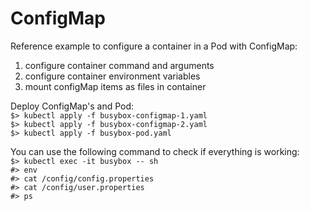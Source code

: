 # ConfigMap

Reference example to configure a container in a Pod with ConfigMap:

1. configure container command and arguments
2. configure container environment variables
3. mount configMap items as files in container 

Deploy ConfigMap's and Pod:\
`$> kubectl apply -f busybox-configmap-1.yaml`\
`$> kubectl apply -f busybox-configmap-2.yaml`\
`$> kubectl apply -f busybox-pod.yaml`

You can use the following command to check if everything is working:\
`$> kubectl exec -it busybox -- sh`\
`#> env`\
`#> cat /config/config.properties`\
`#> cat /config/user.properties`\
`#> ps`

